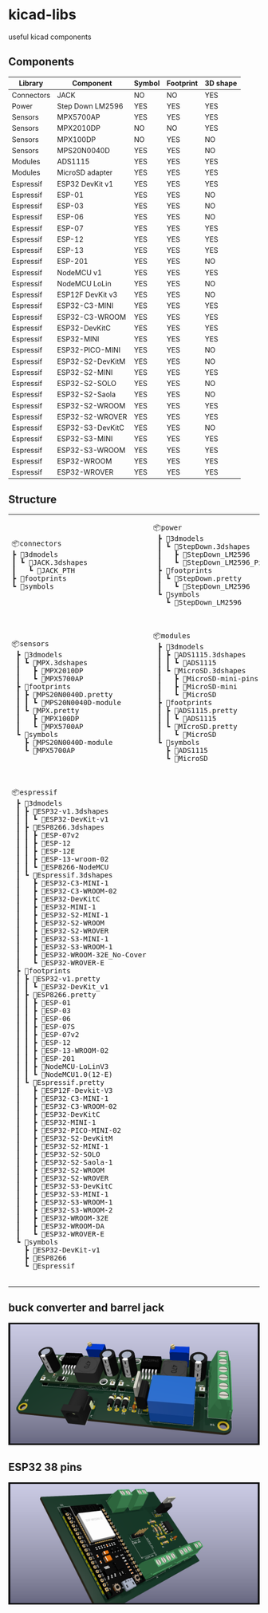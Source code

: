 # kicad-libs

useful kicad components

## Components

| Library    | Component        | Symbol | Footprint | 3D shape |
|------------|------------------|--------|-----------|----------|
| Connectors | JACK             | NO     | NO        | YES      |
| Power      | Step Down LM2596 | YES    | YES       | YES      |
| Sensors    | MPX5700AP        | YES    | YES       | YES      |
| Sensors    | MPX2010DP        | NO     | NO        | YES      |
| Sensors    | MPX100DP         | NO     | YES       | NO       |
| Sensors    | MPS20N0040D      | YES    | YES       | NO       |
| Modules    | ADS1115          | YES    | YES       | YES      |
| Modules    | MicroSD adapter  | YES    | YES       | YES      |
| Espressif  | ESP32 DevKit v1  | YES    | YES       | YES      |
| Espressif  | ESP-01           | YES    | YES       | NO       |
| Espressif  | ESP-03           | YES    | YES       | NO       |
| Espressif  | ESP-06           | YES    | YES       | NO       |
| Espressif  | ESP-07           | YES    | YES       | YES      |
| Espressif  | ESP-12           | YES    | YES       | YES      |
| Espressif  | ESP-13           | YES    | YES       | YES      |
| Espressif  | ESP-201          | YES    | YES       | NO       |
| Espressif  | NodeMCU v1       | YES    | YES       | YES      |
| Espressif  | NodeMCU LoLin    | YES    | YES       | NO       |
| Espressif  | ESP12F DevKit v3 | YES    | YES       | NO       |
| Espressif  | ESP32-C3-MINI    | YES    | YES       | YES      |
| Espressif  | ESP32-C3-WROOM   | YES    | YES       | YES      |
| Espressif  | ESP32-DevKitC    | YES    | YES       | YES      |
| Espressif  | ESP32-MINI       | YES    | YES       | YES      |
| Espressif  | ESP32-PICO-MINI  | YES    | YES       | NO       |
| Espressif  | ESP32-S2-DevKitM | YES    | YES       | NO       |
| Espressif  | ESP32-S2-MINI    | YES    | YES       | YES      |
| Espressif  | ESP32-S2-SOLO    | YES    | YES       | NO       |
| Espressif  | ESP32-S2-Saola   | YES    | YES       | NO       |
| Espressif  | ESP32-S2-WROOM   | YES    | YES       | YES      |
| Espressif  | ESP32-S2-WROVER  | YES    | YES       | YES      |
| Espressif  | ESP32-S3-DevKitC | YES    | YES       | NO       |
| Espressif  | ESP32-S3-MINI    | YES    | YES       | YES      |
| Espressif  | ESP32-S3-WROOM   | YES    | YES       | YES      |
| Espressif  | ESP32-WROOM      | YES    | YES       | YES      |
| Espressif  | ESP32-WROVER     | YES    | YES       | YES      |

## Structure

<table>
    <thead style='display:none;'>
    </thead>
    <tbody>
        <tr>
            <td>
                <pre>
📦connectors
┣ 📂3dmodels
┃ ┗ 📂JACK.3dshapes
┃   ┗ 📜JACK_PTH
┣ 📂footprints
┗ 📂symbols
            </pre>
        </td>
        <td>
            <pre>
📦power
 ┣ 📂3dmodels
 ┃ ┗ 📂StepDown.3dshapes
 ┃   ┣ 📜StepDown_LM2596
 ┃   ┗ 📜StepDown_LM2596_PinHeaders
 ┣ 📂footprints
 ┃ ┗ 📂StepDown.pretty
 ┃   ┗ 📜StepDown_LM2596
 ┗ 📂symbols
   ┗ 📜StepDown_LM2596
                </pre>
            </td>
        </tr>
        <tr>
            <td>
                <pre>
📦sensors
 ┣ 📂3dmodels
 ┃ ┗ 📂MPX.3dshapes
 ┃   ┣ 📜MPX2010DP
 ┃   ┗ 📜MPX5700AP
 ┣ 📂footprints
 ┃ ┣ 📂MPS20N0040D.pretty
 ┃ ┃ ┗ 📜MPS20N0040D-module
 ┃ ┗ 📂MPX.pretty
 ┃   ┣ 📜MPX100DP
 ┃   ┗ 📜MPX5700AP
 ┗ 📂symbols
   ┣ 📜MPS20N0040D-module
   ┗ 📜MPX5700AP
                </pre>
            </td>
            <td>
                <pre>
📦modules
 ┣ 📂3dmodels
 ┃ ┣ 📂ADS1115.3dshapes
 ┃ ┃ ┗ 📜ADS1115
 ┃ ┗ 📂MicroSD.3dshapes
 ┃   ┣ 📜MicroSD-mini-pins
 ┃   ┣ 📜MicroSD-mini
 ┃   ┗ 📜MicroSD
 ┣ 📂footprints
 ┃ ┣ 📂ADS1115.pretty
 ┃ ┃ ┗ 📜ADS1115
 ┃ ┗ 📂MIcroSD.pretty
 ┃   ┗ 📜MicroSD
 ┗ 📂symbols
   ┣ 📜ADS1115
   ┗ 📜MicroSD
                </pre>
            </td>
        </tr>
        <tr>
            <td>
                <pre>
📦espressif
 ┣ 📂3dmodels
 ┃ ┣ 📂ESP32-v1.3dshapes
 ┃ ┃ ┗ 📜ESP32-DevKit-v1
 ┃ ┣ 📂ESP8266.3dshapes
 ┃ ┃ ┣ 📜ESP-07v2
 ┃ ┃ ┣ 📜ESP-12
 ┃ ┃ ┣ 📜ESP-12E
 ┃ ┃ ┣ 📜ESP-13-wroom-02
 ┃ ┃ ┗ 📜ESP8266-NodeMCU
 ┃ ┗ 📂Espressif.3dshapes
 ┃   ┣ 📜ESP32-C3-MINI-1
 ┃   ┣ 📜ESP32-C3-WROOM-02
 ┃   ┣ 📜ESP32-DevKitC
 ┃   ┣ 📜ESP32-MINI-1
 ┃   ┣ 📜ESP32-S2-MINI-1
 ┃   ┣ 📜ESP32-S2-WROOM
 ┃   ┣ 📜ESP32-S2-WROVER
 ┃   ┣ 📜ESP32-S3-MINI-1
 ┃   ┣ 📜ESP32-S3-WROOM-1
 ┃   ┣ 📜ESP32-WROOM-32E_No-Cover
 ┃   ┗ 📜ESP32-WROVER-E
 ┣ 📂footprints
 ┃ ┣ 📂ESP32-v1.pretty
 ┃ ┃ ┗ 📜ESP32-DevKit_v1
 ┃ ┣ 📂ESP8266.pretty
 ┃ ┃ ┣ 📜ESP-01
 ┃ ┃ ┣ 📜ESP-03
 ┃ ┃ ┣ 📜ESP-06
 ┃ ┃ ┣ 📜ESP-07S
 ┃ ┃ ┣ 📜ESP-07v2
 ┃ ┃ ┣ 📜ESP-12
 ┃ ┃ ┣ 📜ESP-13-WROOM-02
 ┃ ┃ ┣ 📜ESP-201
 ┃ ┃ ┣ 📜NodeMCU-LoLinV3
 ┃ ┃ ┗ 📜NodeMCU1.0(12-E)
 ┃ ┗ 📂Espressif.pretty
 ┃   ┣ 📜ESP12F-Devkit-V3
 ┃   ┣ 📜ESP32-C3-MINI-1
 ┃   ┣ 📜ESP32-C3-WROOM-02
 ┃   ┣ 📜ESP32-DevKitC
 ┃   ┣ 📜ESP32-MINI-1
 ┃   ┣ 📜ESP32-PICO-MINI-02
 ┃   ┣ 📜ESP32-S2-DevKitM
 ┃   ┣ 📜ESP32-S2-MINI-1
 ┃   ┣ 📜ESP32-S2-SOLO
 ┃   ┣ 📜ESP32-S2-Saola-1
 ┃   ┣ 📜ESP32-S2-WROOM
 ┃   ┣ 📜ESP32-S2-WROVER
 ┃   ┣ 📜ESP32-S3-DevKitC
 ┃   ┣ 📜ESP32-S3-MINI-1
 ┃   ┣ 📜ESP32-S3-WROOM-1
 ┃   ┣ 📜ESP32-S3-WROOM-2
 ┃   ┣ 📜ESP32-WROOM-32E
 ┃   ┣ 📜ESP32-WROOM-DA
 ┃   ┗ 📜ESP32-WROVER-E
 ┗ 📂symbols
   ┣ 📜ESP32-DevKit-v1
   ┣ 📜ESP8266
   ┗ 📜Espressif
                </pre>
            </td>
        </tr>
    </tbody>
</table>

## buck converter and barrel jack

![power_supply](resources/power_supply_PCB_v1.0.png)

## ESP32 38 pins

![esp32](resources/apresentacao_PCB.png)